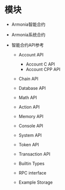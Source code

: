 # 模块

- Armonia智能合约

- Armonia系统合约

- 智能合约API参考

  - Account API

    - Account C API
    - Account CPP API

  - Chain API

  - Database API

  - Math API

  - Action API

  - Memory API

  - Console API

  - System API

  - Token API

  - Transaction API

  - Builtin Types

  - RPC interface

  - Example Storage

    

​        